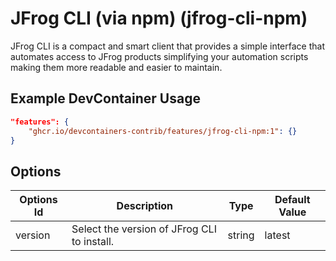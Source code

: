 
# JFrog CLI (via npm) (jfrog-cli-npm)

JFrog CLI is a compact and smart client that provides a simple interface that automates access to JFrog products simplifying your automation scripts making them more readable and easier to maintain.

## Example DevContainer Usage

```json
"features": {
    "ghcr.io/devcontainers-contrib/features/jfrog-cli-npm:1": {}
}
```

## Options

| Options Id | Description | Type | Default Value |
|-----|-----|-----|-----|
| version | Select the version of JFrog CLI to install. | string | latest |


